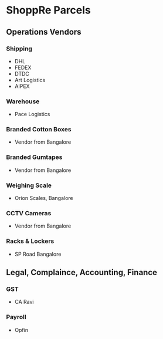 # ShoppRe Parcels


## Operations Vendors

### Shipping
- DHL
- FEDEX
- DTDC
- Art Logistics
- AIPEX

### Warehouse

- Pace Logistics

### Branded Cotton Boxes

- Vendor from Bangalore

### Branded Gumtapes

- Vendor from Bangalore

### Weighing Scale

- Orion Scales, Bangalore

### CCTV Cameras

- Vendor from Bangalore

### Racks & Lockers

- SP Road Bangalore

## Legal, Complaince, Accounting, Finance

### GST

- CA Ravi

### Payroll

- Opfin

